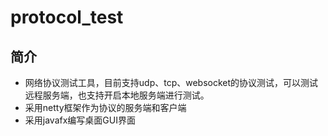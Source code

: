 # protocol_test
## 简介
* 网络协议测试工具，目前支持udp、tcp、websocket的协议测试，可以测试远程服务端，也支持开启本地服务端进行测试。
* 采用netty框架作为协议的服务端和客户端
* 采用javafx编写桌面GUI界面
